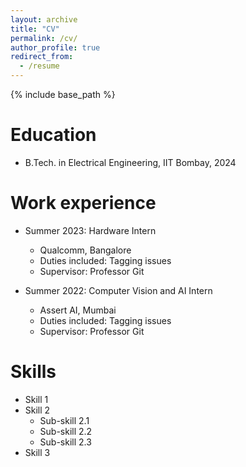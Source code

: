 ```yaml
---
layout: archive
title: "CV"
permalink: /cv/
author_profile: true
redirect_from:
  - /resume
---
```


{% include base_path %}

Education
======
* B.Tech. in Electrical Engineering, IIT Bombay, 2024

Work experience
======
* Summer 2023: Hardware Intern
  * Qualcomm, Bangalore
  * Duties included: Tagging issues
  * Supervisor: Professor Git

* Summer 2022: Computer Vision and AI Intern
  * Assert AI, Mumbai
  * Duties included: Tagging issues
  * Supervisor: Professor Git


Skills
======
* Skill 1
* Skill 2
  * Sub-skill 2.1
  * Sub-skill 2.2
  * Sub-skill 2.3
* Skill 3
